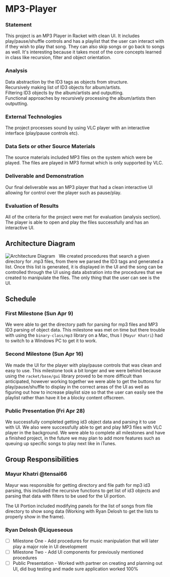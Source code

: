 # MP3-Player

### Statement
This project is an MP3 Player in Racket with clean UI. It includes play/pause/shuffle controls and has a playlist that the user can interact with if they wish to play that song. They can also skip songs or go back to songs as well. It's interesting because it takes most of the core concepts learned in class like recursion, filter and object orientation.

### Analysis

Data abstraction by the ID3 tags as objects from structure.  
Recursively making list of ID3 objects for album/artists.  
Filtering ID3 objects by the album/artists and outputting.  
Functional approaches by recursively processing the album/artists then outputting.  

### External Technologies

The project processes sound by using VLC player with an interactive interface (play/pause controls etc).

### Data Sets or other Source Materials

The source materials included MP3 files on the system which were be played. The files are played in MP3 format which is only supported by VLC.

### Deliverable and Demonstration

Our final deliverable was an MP3 player that had a clean interactive UI allowing for control over the player such as pause/play.

### Evaluation of Results

All of the criteria for the project were met for evaluation (analysis section).    
The player is able to open and play the files successfully and has an interactive UI.  

## Architecture Diagram
![Architecture Diagram](https://cloud.githubusercontent.com/assets/13400667/25413414/2e5c90fc-29f8-11e7-88ee-c5301b6e132a.png)    
  We created procedures that search a given directory for .mp3 files, from there we parsed the ID3 tags and generated a list. Once this list is generated, it is displayed in the UI and the song can be controlled through the UI using data abstration into the procedures that we created to manipulate the files. The only thing that the user can see is the UI.
  
## Schedule


### First Milestone (Sun Apr 9)

We were able to get the directory path for parsing for mp3 files and MP3 ID3 parsing of object data. This milestone was met on time but there trouble with using the ```binary-class/mp3``` library on a Mac, thus I (```Mayur Khatri```) had to switch to a Windows PC to get it to work.

### Second Milestone (Sun Apr 16)

We made the UI for the player with play/pause controls that was clean and easy to use. This milestone took a bit longer and we were behind because using the ```racket/base/gui``` library proved to be more difficult than anticipated, however working together we were able to get the buttons for play/pause/shuffle to display in the correct areas of the UI as well as figuring out how to increase playlist size so that the user can easily see the playlist rather than have it be a blocky content offscreen.

### Public Presentation (Fri Apr 28)

We successfully completed getting id3 object data and parsing it to use with UI. We also were successfully able to get and play MP3 files with VLC player in the background. We were able to complete all milestones and have a finished project, in the future we may plan to add more features such as queuing up specific songs to play next like in iTunes. 

## Group Responsibilities

### Mayur Khatri @tensai66
Mayur was responsible for getting directory and file path for mp3 id3 parsing, this included the recursive functions to get list of id3 objects and parsing that data with filters to be used for the UI portion. 

The UI Portion included modifying panels for the list of songs from file directory to show song data (Working with Ryan Delosh to get the lists to properly show in the frame).

### Ryan Delosh @Liqueseous
- [ ] Milestone One - Add procedures for music manipulation that will later play a major role in UI development
- [ ] Milestone Two - Add UI components for previously mentioned procedures
- [ ] Public Presentation - Worked with partner on creating and planning out UI, did bug testing and made sure application worked 100%
